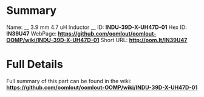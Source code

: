 
Summary
=================

Name: __ 3.9 mm 4.7 uH Inductor __
ID: __INDU-39D-X-UH47D-01__
Hex ID: __IN39U47__
WebPage: __https://github.com/oomlout/oomlout-OOMP/wiki/INDU-39D-X-UH47D-01__
Short URL: __http://oom.lt/IN39U47__

Full Details
==========================
Full summary of this part can be found in the wiki:   
__https://github.com/oomlout/oomlout-OOMP/wiki/INDU-39D-X-UH47D-01__   

